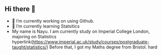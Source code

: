## Hi there 👋
- 🔭 I’m currently working on using Github.
- 🌱 I’m currently learning Statsitics
- My name is Nayu. I am currently study on Imperial College London, majoring on Statistics hyperlink(https://www.imperial.ac.uk/study/courses/postgraduate-taught/statistics/)
Before that, I got my Maths degree from Bristol. hard
<!--
**nayuding9-commits/nayuding9-commits** is a ✨ _special_ ✨ repository because its `README.md` (this file) appears on your GitHub profile.

##Here are some ideas to get you started:

- 🔭 I’m currently working on using Github.
- 🌱 I’m currently learning Statsitics
- 👯 I’m looking to collaborate on ...
- 🤔 I’m looking for help with ...
- 💬 Ask me about ...
- 📫 How to reach me: 1352879923@qq.com
- 😄 Pronouns: ...
- ⚡ Fun fact: ...
-->
